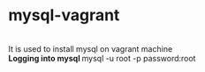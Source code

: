 # mysql-vagrant 
<br>It is used to install mysql on vagrant machine</br>
<b>Logging into mysql </b>
mysql -u root -p
password:root
